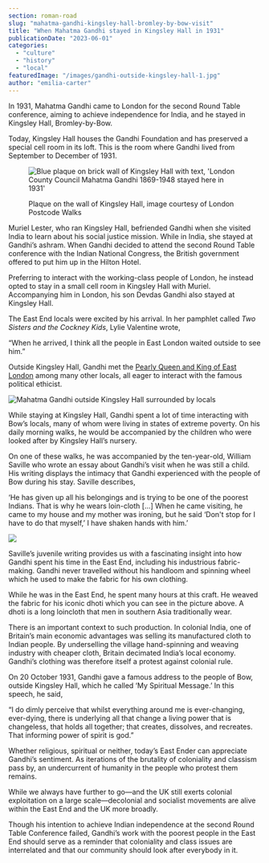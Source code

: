 ```yaml
---
section: roman-road
slug: "mahatma-gandhi-kingsley-hall-bromley-by-bow-visit"
title: "When Mahatma Gandhi stayed in Kingsley Hall in 1931"
publicationDate: "2023-06-01"
categories: 
  - "culture"
  - "history"
  - "local"
featuredImage: "/images/gandhi-outside-kingsley-hall-1.jpg"
author: "emilia-carter"
---
```


In 1931, Mahatma Gandhi came to London for the second Round Table conference, aiming to achieve independence for India, and he stayed in Kingsley Hall, Bromley-by-Bow.

Today, Kingsley Hall houses the Gandhi Foundation and has preserved a special cell room in its loft. This is the room where Gandhi lived from September to December of 1931. 

<figure>

![Blue plaque on brick wall of Kingsley Hall with text, 'London County Council Mahatma Gandhi 1869-1948 stayed here in 1931'](/images/gandhi-stayed-here-in-1931-kingsley-hall-bromley-by-bow-blue-plaque-3-1024x683.jpg)

<figcaption>

Plaque on the wall of Kingsley Hall, image courtesy of London Postcode Walks

</figcaption>

</figure>

Muriel Lester, who ran Kingsley Hall, befriended Gandhi when she visited India to learn about his social justice mission. While in India, she stayed at Gandhi’s ashram. When Gandhi decided to attend the second Round Table conference with the Indian National Congress, the British government offered to put him up in the Hilton Hotel. 

Preferring to interact with the working-class people of London, he instead opted to stay in a small cell room in Kingsley Hall with Muriel. Accompanying him in London, his son Devdas Gandhi also stayed at Kingsley Hall.

The East End locals were excited by his arrival. In her pamphlet called _Two Sisters and the Cockney Kids_, Lylie Valentine wrote,

“When he arrived, I think all the people in East London waited outside to see him.”

Outside Kingsley Hall, Gandhi met the [Pearly Queen and King of East London](https://romanroadlondon.com/history-pearly-kings-queens/) among many other locals, all eager to interact with the famous political ethicist.

![Mahatma Gandhi outside Kingsley Hall surrounded by locals](/images/gandhi-outside-kingsley-hall.jpg)

While staying at Kingsley Hall, Gandhi spent a lot of time interacting with Bow’s locals, many of whom were living in states of extreme poverty. On his daily morning walks, he would be accompanied by the children who were looked after by Kingsley Hall’s nursery.

On one of these walks, he was accompanied by the ten-year-old, William Saville who wrote an essay about Gandhi’s visit when he was still a child. His writing displays the intimacy that Gandhi experienced with the people of Bow during his stay. Saville describes, 

‘He has given up all his belongings and is trying to be one of the poorest Indians. That is why he wears loin-cloth \[...\] When he came visiting, he came to my house and my mother was ironing, but he said ‘Don't stop for I have to do that myself,’ I have shaken hands with him.’

![](/images/Gandhi-Kingsley-Hall-inside-with-children-2-1024x683.jpeg)

Saville’s juvenile writing provides us with a fascinating insight into how Gandhi spent his time in the East End, including his industrious fabric-making. Gandhi never travelled without his handloom and spinning wheel which he used to make the fabric for his own clothing.

While he was in the East End, he spent many hours at this craft. He weaved the fabric for his iconic dhoti which you can see in the picture above. A dhoti is a long loincloth that men in southern Asia traditionally wear.

There is an important context to such production. In colonial India, one of Britain’s main economic advantages was selling its manufactured cloth to Indian people. By underselling the village hand-spinning and weaving industry with cheaper cloth, Britain decimated India’s local economy. Gandhi’s clothing was therefore itself a protest against colonial rule.

On 20 October 1931, Gandhi gave a famous address to the people of Bow, outside Kingsley Hall, which he called ‘My Spiritual Message.’ In this speech, he said, 

“I do dimly perceive that whilst everything around me is ever-changing, ever-dying, there is underlying all that change a living power that is changeless, that holds all together; that creates, dissolves, and recreates. That informing power of spirit is god.”

Whether religious, spiritual or neither, today’s East Ender can appreciate Gandhi’s sentiment. As iterations of the brutality of coloniality and classism pass by, an undercurrent of humanity in the people who protest them remains.

While we always have further to go—and the UK still exerts colonial exploitation on a large scale—decolonial and socialist movements are alive within the East End and the UK more broadly. 

Though his intention to achieve Indian independence at the second Round Table Conference failed, Gandhi’s work with the poorest people in the East End should serve as a reminder that coloniality and class issues are interrelated and that our community should look after everybody in it.


